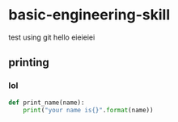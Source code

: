 # basic-engineering-skill
test using git hello eieieiei
## printing
### lol

``` py
def print_name(name):
    print("your name is{}".format(name))
